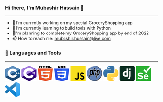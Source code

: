 ### Hi there, I'm Mubashir Hussain 👋
----
- 🔭 I’m currently working on my special GroceryShopping app
- 🌱 I’m currently learning to build tools with Python
- :goal_net:I'm planning to complete my GroceryShopping app by end of 2022
- 📫 How to reach me: <mubashir.hussain@live.com>

### :toolbox: Languages and Tools
----
<img src="logos/c-plusplus.svg" alt="C++" width=50px height=50px> <img src="logos/c-sharp.svg" alt="C#" width=50px height=50px> <img src="logos/html-5.svg" alt="HTML5" width=50px height=50px> <img src="logos/css-3.svg" alt="CSS3" width=50px height=50px> <img src="logos/javascript.svg" alt="JavaScript" width=50px height=50px> <img src="logos/php.svg" alt="PHP" width=50px height=50px> <img src="logos/python.svg" alt="Python" width=50px height=50px> <img src="logos/django.svg" alt="Django" width=50px height=50px> <img src="logos/selenium.svg" alt="Selenium" width=50px height=50px> <img src="logos/visual-studio-code.svg" alt="Visual Studio Code" width=50px height=50px>
 
<!--
**ThisIsMubashir/thisismubashir** is a ✨ _special_ ✨ repository because its `README.md` (this file) appears on your GitHub profile.

Here are some ideas to get you started:

- 🔭 I’m currently working on ...
- 🌱 I’m currently learning ...
- 👯 I’m looking to collaborate on ...
- 🤔 I’m looking for help with ...
- 💬 Ask me about ...
- 📫 How to reach me: ...
- 😄 Pronouns: ...
- ⚡ Fun fact: ...

![C++](logos/c-plusplus.svg) ![C#](logos/c-sharp.svg) ![HTML](logos/html-5.svg) ![CSS](logos/css-3.svg) ![JavaScript](logos/javascript.svg) ![PHP](logos/php.svg) ![Python](logos/python.svg) ![Django](logos/django.svg) ![Selenium](logos/selenium.svg) ![Visual Studio Code](logos/visual-studio-code.svg)
-->
